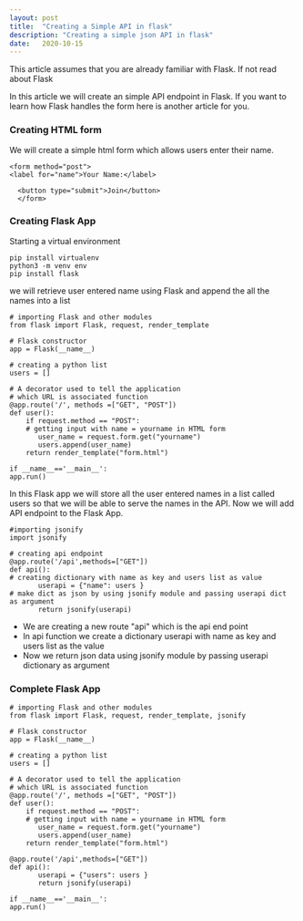 ```yaml
---
layout: post
title:  "Creating a Simple API in flask"
description: "Creating a simple json API in flask"
date:   2020-10-15
---
```

This article assumes that you are already familiar with Flask. If not read about Flask

In this article we will create an simple API endpoint in Flask. If you want to learn how Flask handles the form here is another article for you.
### Creating HTML form

We will create a simple html form which allows users enter their name.

```
<form method="post">
<label for="name">Your Name:</label>

  <button type="submit">Join</button>
  </form>
```
### Creating Flask App

Starting a virtual environment
```
pip install virtualenv
python3 -m venv env
pip install flask
```
we will retrieve user entered name using Flask and append the all the names into a list
```
# importing Flask and other modules
from flask import Flask, request, render_template

# Flask constructor
app = Flask(__name__)

# creating a python list
users = []

# A decorator used to tell the application
# which URL is associated function
@app.route('/', methods =["GET", "POST"])
def user():
	if request.method == "POST":
	# getting input with name = yourname in HTML form
	   user_name = request.form.get("yourname")
	   users.append(user_name)
	return render_template("form.html")

if __name__=='__main__':
app.run()
```
In this Flask app we will store all the user entered names in a list called users so that we will be able to serve the names in the API. Now we will add API endpoint to the Flask App.
```
#importing jsonify
import jsonify

# creating api endpoint
@app.route('/api',methods=["GET"])
def api():
# creating dictionary with name as key and users list as value
       userapi = {"name": users }
# make dict as json by using jsonify module and passing userapi dict as argument
       return jsonify(userapi)
```
- We are creating a new route "api" which is the api end point
- In api function we create a dictionary userapi with name as key and users list as the value
- Now we return json data using jsonify module by passing userapi dictionary as argument

### Complete Flask App

```
# importing Flask and other modules
from flask import Flask, request, render_template, jsonify

# Flask constructor
app = Flask(__name__)

# creating a python list
users = []

# A decorator used to tell the application
# which URL is associated function
@app.route('/', methods =["GET", "POST"])
def user():
	if request.method == "POST":
	# getting input with name = yourname in HTML form
	   user_name = request.form.get("yourname")
	   users.append(user_name)
	return render_template("form.html")

@app.route('/api',methods=["GET"])
def api():
       userapi = {"users": users }
       return jsonify(userapi)

if __name__=='__main__':
app.run()
```
